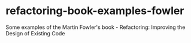 # refactoring-book-examples-fowler
Some examples of the Martin Fowler's book - Refactoring: Improving the Design of Existing Code
